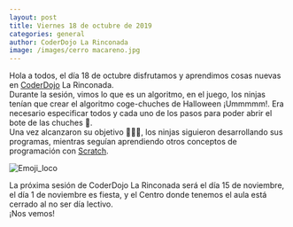 ```yaml
---
layout: post
title: Viernes 18 de octubre de 2019 
categories: general
author: CoderDojo La Rinconada
image: /images/cerro macareno.jpg
---
```




Hola a todos, el día 18 de octubre disfrutamos y aprendimos cosas nuevas en [CoderDojo](https://coderdojo.com/es-ES) La Rinconada.<br> 
Durante la sesión, vimos lo que es un algoritmo, en el juego, los ninjas tenían que crear el algoritmo coge-chuches de Halloween ¡Ummmmm!. Era necesario especificar todos y cada uno de los pasos para poder abrir el bote de las chuches 🤔️.
<br>Una vez alcanzaron su objetivo 🍬️🍡️🍫️, los ninjas siguieron desarrollando sus programas, mientras seguían aprendiendo otros conceptos de programación con [Scratch](https://scratch.mit.edu). 

![Emoji_loco]({{site.baseurl}}/images/loco.png)

La próxima sesión de CoderDojo La Rinconada será el día 15 de noviembre, el día 1 de noviembre es fiesta, y el Centro donde tenemos el aula está cerrado al no ser día lectivo.<br> ¡Nos vemos!



